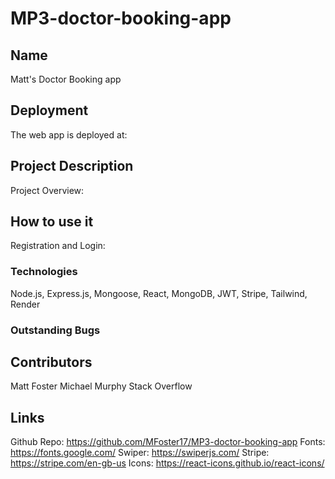 # MP3-doctor-booking-app

## Name
Matt's Doctor Booking app

## Deployment

The web app is deployed at:

## Project Description
Project Overview:


## How to use it 
Registration and Login:




### Technologies
Node.js, Express.js, Mongoose, React, MongoDB, JWT, Stripe, Tailwind, Render


### Outstanding Bugs


## Contributors
Matt Foster
Michael Murphy
Stack Overflow

## Links
Github Repo: https://github.com/MFoster17/MP3-doctor-booking-app
Fonts: https://fonts.google.com/
Swiper: https://swiperjs.com/
Stripe: https://stripe.com/en-gb-us
Icons: https://react-icons.github.io/react-icons/

